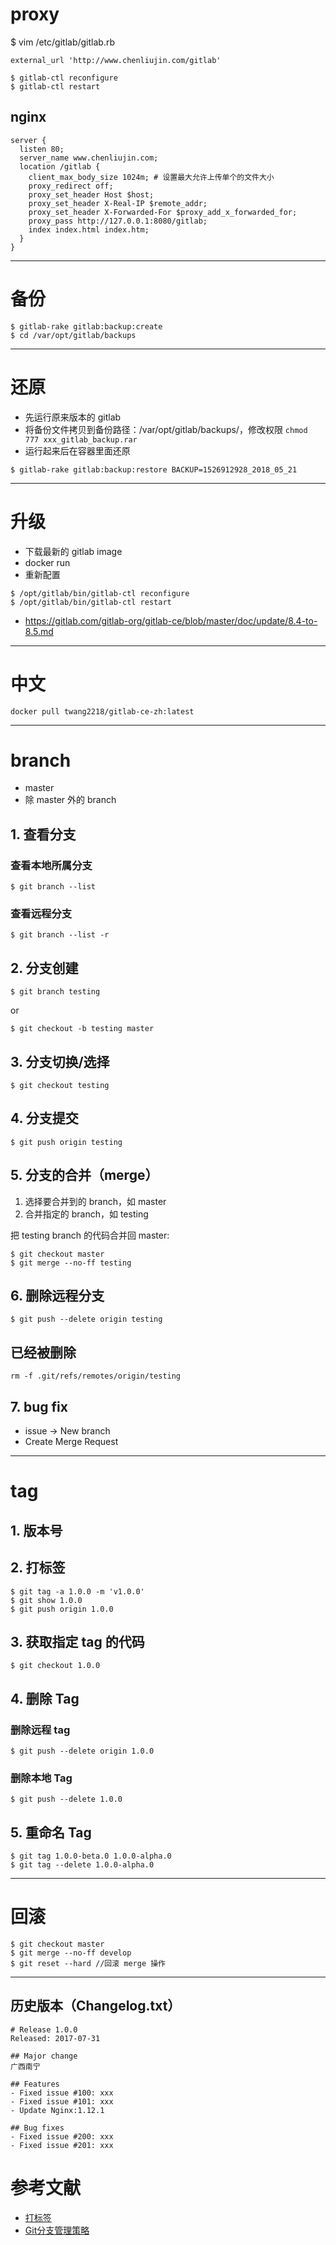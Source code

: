 # proxy

$ vim /etc/gitlab/gitlab.rb

```
external_url 'http://www.chenliujin.com/gitlab'
```

```
$ gitlab-ctl reconfigure
$ gitlab-ctl restart
```

## nginx

```
server {
  listen 80;
  server_name www.chenliujin.com;
  location /gitlab {
    client_max_body_size 1024m; # 设置最大允许上传单个的文件大小
    proxy_redirect off;
    proxy_set_header Host $host;
    proxy_set_header X-Real-IP $remote_addr;
    proxy_set_header X-Forwarded-For $proxy_add_x_forwarded_for;
    proxy_pass http://127.0.0.1:8080/gitlab;
    index index.html index.htm;
  }
}
```

---





# 备份
```
$ gitlab-rake gitlab:backup:create
$ cd /var/opt/gitlab/backups
```

---

# 还原

- 先运行原来版本的 gitlab
- 将备份文件拷贝到备份路径：/var/opt/gitlab/backups/，修改权限 `chmod 777 xxx_gitlab_backup.rar`
- 运行起来后在容器里面还原

```
$ gitlab-rake gitlab:backup:restore BACKUP=1526912928_2018_05_21
```

---

# 升级

- 下载最新的 gitlab image
- docker run
- 重新配置

```
$ /opt/gitlab/bin/gitlab-ctl reconfigure
$ /opt/gitlab/bin/gitlab-ctl restart
```

- https://gitlab.com/gitlab-org/gitlab-ce/blob/master/doc/update/8.4-to-8.5.md

---

# 中文 

```
docker pull twang2218/gitlab-ce-zh:latest
```

---


# branch
- master
- 除 master 外的 branch

## 1. 查看分支

### 查看本地所属分支
```
$ git branch --list
```

### 查看远程分支
```
$ git branch --list -r
```


## 2. 分支创建

```
$ git branch testing 
```

or 

```
$ git checkout -b testing master
```


## 3. 分支切换/选择
```
$ git checkout testing
```

## 4. 分支提交

```
$ git push origin testing
```



## 5. 分支的合并（merge）
1. 选择要合并到的 branch，如 master
1. 合并指定的 branch，如 testing 

把 testing branch 的代码合并回 master:
```
$ git checkout master
$ git merge --no-ff testing 
```

## 6. 删除远程分支

```
$ git push --delete origin testing
```

## 已经被删除

```
rm -f .git/refs/remotes/origin/testing
```

## 7. bug fix
- issue -> New branch
- Create Merge Request



---

# tag

## 1. 版本号

## 2. 打标签
```
$ git tag -a 1.0.0 -m 'v1.0.0'
$ git show 1.0.0
$ git push origin 1.0.0
```

## 3. 获取指定 tag 的代码
```
$ git checkout 1.0.0
```

## 4. 删除 Tag

### 删除远程 tag

```
$ git push --delete origin 1.0.0
```

### 删除本地 Tag

```
$ git push --delete 1.0.0
```

## 5. 重命名 Tag

```
$ git tag 1.0.0-beta.0 1.0.0-alpha.0
$ git tag --delete 1.0.0-alpha.0
```


---

# 回滚

```
$ git checkout master
$ git merge --no-ff develop
$ git reset --hard //回滚 merge 操作
```

---





## 历史版本（Changelog.txt）

```
# Release 1.0.0
Released: 2017-07-31

## Major change
广西南宁

## Features
- Fixed issue #100: xxx
- Fixed issue #101: xxx
- Update Nginx:1.12.1

## Bug fixes
- Fixed issue #200: xxx
- Fixed issue #201: xxx
```


# 参考文献
- [打标签](https://git-scm.com/book/zh/v1/Git-%E5%9F%BA%E7%A1%80-%E6%89%93%E6%A0%87%E7%AD%BE) 
- [Git分支管理策略](http://www.ruanyifeng.com/blog/2012/07/git.html)
